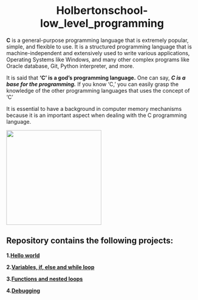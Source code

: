 <h1 align="center"><b>Holbertonschool-low_level_programming</b></h1>

**C** is a general-purpose programming language that is extremely popular, simple, and flexible to use. It is a structured programming language that is machine-independent and extensively used to write various applications, Operating Systems like Windows, and many other complex programs like Oracle database, Git, Python interpreter, and more.

It is said that **‘C’ is a god’s programming language.** One can say, ***C is a base for the programming.*** If you know ‘C,’ you can easily grasp the knowledge of the other programming languages that uses the concept of ‘C’

It is essential to have a background in computer memory mechanisms because it is an important aspect when dealing with the C programming language.

<img align="center" width="250" height="250" src="https://i.imgur.com/cdYTRZi.jpeg">

## Repository contains the following projects:

 **1.[Hello world](https://github.com/Tizihoxha/holbertonschool-low_level_programming/tree/main/hello_world)**
 
**2.[Variables, **if**, **else** and **while** loop](https://github.com/Tizihoxha/holbertonschool-low_level_programming/tree/main/variables_if_else_while)**

**3.[Functions and nested loops](https://github.com/Tizihoxha/holbertonschool-low_level_programming/tree/main/functions_nested_loops)**

**4.[Debugging](https://github.com/Tizihoxha/holbertonschool-low_level_programming/tree/main/debugging)**

